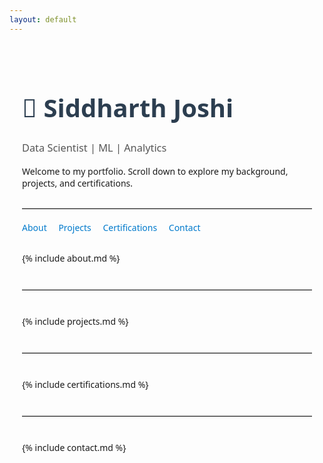 ```yaml
---
layout: default
---
```


<div style="font-family:'Segoe UI',sans-serif;padding:20px;background:#fdfdfd;">

<h1 style="color:#2c3e50;font-size:2.5rem;">👋 Siddharth Joshi</h1>
<h3 style="color:#555;font-weight:normal;">Data Scientist | ML | Analytics</h3>

<p style="margin-top:10px;margin-bottom:30px;">
Welcome to my portfolio. Scroll down to explore my background, projects, and certifications.
</p>

<hr style="border:none;border-top:1px solid #ccc;margin:20px 0;"/>

<nav style="margin-bottom:30px;">
  <a href="#about" style="margin-right:15px;color:#007acc;text-decoration:none;">About</a>
  <a href="#projects" style="margin-right:15px;color:#007acc;text-decoration:none;">Projects</a>
  <a href="#certifications" style="margin-right:15px;color:#007acc;text-decoration:none;">Certifications</a>
  <a href="#contact" style="color:#007acc;text-decoration:none;">Contact</a>
</nav>

<!-- About Section -->
<div id="about">
  {% include about.md %}
</div>

<hr style="border:none;border-top:1px solid #ccc;margin:40px 0;"/>

<!-- Projects Section -->
<div id="projects">
  {% include projects.md %}
</div>

<hr style="border:none;border-top:1px solid #ccc;margin:40px 0;"/>

<!-- Certifications Section -->
<div id="certifications">
  {% include certifications.md %}
</div>

<hr style="border:none;border-top:1px solid #ccc;margin:40px 0;"/>

<!-- Contact Section -->
<div id="contact">
  {% include contact.md %}
</div>

</div>

